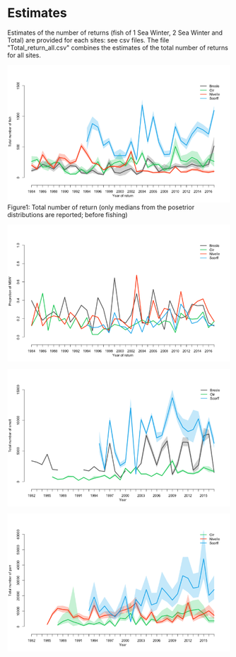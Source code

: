 Estimates
======

Estimates of the number of returns (fish of 1 Sea Winter, 2 Sea Winter and Total) are provided for each sites: see csv files.
The file "Total_return_all.csv" combines the estimates of the total number of returns for all sites.


![Figure1](total_return.png)  
Figure1: Total number of return (only medians from the posetrior distributions are reported; before fishing)


![Figure2](prop_MSW_return.png)  

![Figure3](total_smolt.png) 

![Figure4](total_tacon.png) 
